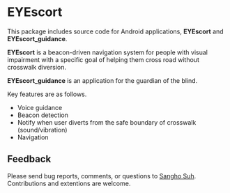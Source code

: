 # EYEscort
This package includes source code for Android applications, **EYEscort** and **EYEscort_guidance**.

**EYEscort** is a beacon-driven navigation system for people with visual impairment with a specific goal of helping them cross road without crosswalk diversion. 

**EYEscort_guidance** is an application for the guardian of the blind.

Key features are as follows.
- Voice guidance
- Beacon detection
- Notify when user diverts from the safe boundary of crosswalk (sound/vibration) 
- Navigation 


Feedback
--------
Please send bug reports, comments, or questions to [Sangho Suh](mailto:sh31659@gmail.com). Contributions and extentions are welcome.